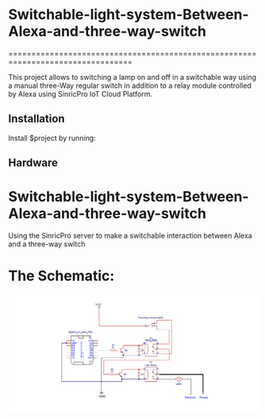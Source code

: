 
# Switchable-light-system-Between-Alexa-and-three-way-switch
=================================================================================

This project allows to switching a lamp on and off in a switchable way using a manual three-Way regular switch in addition to a relay module controlled by Alexa using SinricPro IoT Cloud Platform.


Installation
------------

Install $project by running:


Hardware 
--------


# Switchable-light-system-Between-Alexa-and-three-way-switch
Using the SinricPro server to make a switchable interaction between Alexa and a three-way switch
# The Schematic:
![Schematic_Hydroponic](Schematic_three_way_Alexa.png ) 
